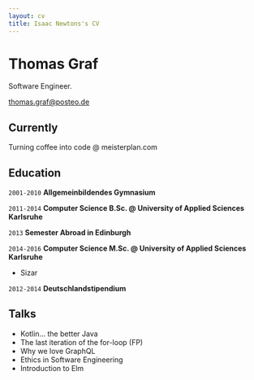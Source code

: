 ```yaml
---
layout: cv
title: Isaac Newtons's CV
---
```

# Thomas Graf
Software Engineer.

<div id="webaddress">
<a href="thomas.graf@posteo.de">thomas.graf@posteo.de</a>
</div>


## Currently

Turning coffee into code @ meisterplan.com


## Education

`2001-2010`
__Allgemeinbildendes Gymnasium__

`2011-2014`
__Computer Science B.Sc. @ University of Applied Sciences Karlsruhe__

`2013`
__Semester Abroad in Edinburgh__

`2014-2016`
__Computer Science M.Sc. @ University of Applied Sciences Karlsruhe__

- Sizar

`2012-2014`
__Deutschlandstipendium__



## Talks

- Kotlin... the better Java
- The last iteration of the for-loop (FP)
- Why we love GraphQL
- Ethics in Software Engineering
- Introduction to Elm



<!-- ### Footer

Last updated: May 2020 -->


